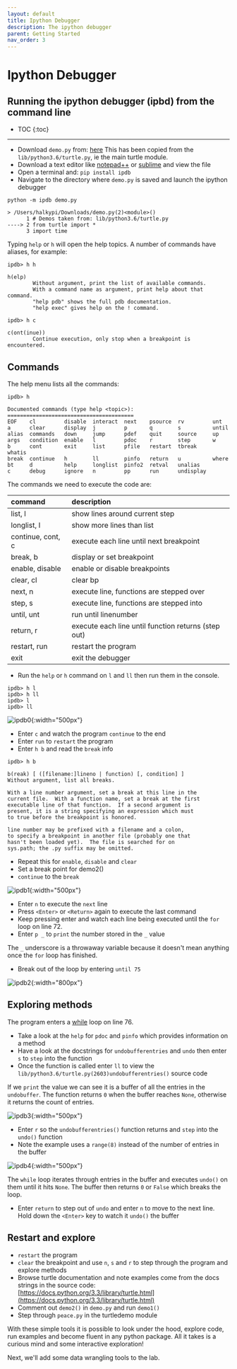 ```yaml
---
layout: default
title: Ipython Debugger 
description: The ipython debugger 
parent: Getting Started
nav_order: 3
---
```

# Ipython Debugger 
## Running the ipython debugger (ipbd) from the command line
* TOC
{:toc}
---
*    Download `demo.py` from: <a href="https://minhaskamal.github.io/DownGit/#/home?url=https://github.com/halkypi/sh/blob/gh-pages/assets/code/demo.py" target="_blank">here</a>
This has been copied from the `lib/python3.6/turtle.py`, ie the main turtle module.
*    Download a text editor like [notepad++](https://notepad-plus-plus.org/) or [sublime](https://www.sublimetext.com/) and view the file
*    Open a terminal and: `pip install ipdb`
*    Navigate to the directory where `demo.py` is saved and launch the ipython debugger

```
python -m ipdb demo.py

> /Users/halkypi/Downloads/demo.py(2)<module>()
      1 # Demos taken from: lib/python3.6/turtle.py
----> 2 from turtle import *
      3 import time
```

Typing `help` or `h` will open the help topics.  A number of commands have aliases, for example:

```
ipdb> h h

h(elp)
        Without argument, print the list of available commands.
        With a command name as argument, print help about that command.
        "help pdb" shows the full pdb documentation.
        "help exec" gives help on the ! command.

ipdb> h c

c(ont(inue))
        Continue execution, only stop when a breakpoint is encountered.
```
## Commands ##

The help menu lists all the commands:

``` 
ipdb> h

Documented commands (type help <topic>):
========================================
EOF    cl         disable  interact  next    psource  rv         unt
a      clear      display  j         p       q        s          until
alias  commands   down     jump      pdef    quit     source     up
args   condition  enable   l         pdoc    r        step       w
b      cont       exit     list      pfile   restart  tbreak     whatis
break  continue   h        ll        pinfo   return   u          where
bt     d          help     longlist  pinfo2  retval   unalias
c      debug      ignore   n         pp      run      undisplay
```

The commands we need to execute the code are:

| command | description
| :--- | :--- |
| list, l | show lines around current step |
| longlist, l | show more lines than list |
| continue, cont, c | execute each line until next breakpoint |
| break, b | display or set breakpoint |
| enable, disable | enable or disable breakpoints | 
| clear, cl | clear bp |
| next, n | execute line, functions are stepped over |
| step, s | execute line, functions are stepped into |
| until, unt | run until linenumber |
| return, r | execute each line until function returns (step out) |
| restart, run | restart the program |
| exit | exit the debugger |

*    Run the `help` or `h` command on `l` and `ll` then run them in the console.

```
ipdb> h l
ipdb> h ll
ipdb> l
ipdb> ll
```

![ipdb0](/lh/assets/images/ipdb0.png?raw=true){:width="500px"}

*    Enter `c` and watch the program `continue` to the end
*    Enter `run` to `restart` the program
*    Enter `h b` and read the `break` info

```
ipdb> h b

b(reak) [ ([filename:]lineno | function) [, condition] ]
Without argument, list all breaks.

With a line number argument, set a break at this line in the
current file.  With a function name, set a break at the first
executable line of that function.  If a second argument is
present, it is a string specifying an expression which must
to true before the breakpoint is honored.

line number may be prefixed with a filename and a colon,
to specify a breakpoint in another file (probably one that
hasn't been loaded yet).  The file is searched for on
sys.path; the .py suffix may be omitted.  
```

*    Repeat this for `enable`, `disable` and `clear`
*    Set a break point for demo2()
*    `continue` to the `break`

![ipdb1](/lh/assets/images/ipdb1.png?raw=true){:width="500px"}

*    Enter `n` to execute the `next` line
*    Press `<Enter>` or `<Return>` again to execute the last command
*    Keep pressing enter and watch each line being executed until the `for` loop on line 72.
*    Enter `p _` to `print` the number stored in the `_` value 

The `_` underscore is a throwaway variable because it doesn't mean anything once the `for` loop has finished.  

*    Break out of the loop by entering `until 75`

![ipdb2](/lh/assets/images/ipdb2.png?raw=true){:width="800px"}

## Exploring methods ##

The program enters a [while](https://www.youtube.com/watch?v=885qKiiKisI&feature=youtu.be) loop on line 76.  

*    Take a look at the `help` for `pdoc` and `pinfo` which provides information on a method
*    Have a look at the docstrings for `undobufferentries` and `undo` then enter `s` to `step` into the function
*    Once the function is called enter `ll` to view the `lib/python3.6/turtle.py(2603)undobufferentries()` source code

If we `print` the value we can see it is a buffer of all the entries in the `undobuffer`.  The function returns `0` when the buffer reaches `None`, otherwise it returns the count of entries.  

![ipdb3](/lh/assets/images/ipdb3.png?raw=true){:width="500px"}

*    Enter `r` so the `undobufferentries()` function returns and `step` into the `undo()` function
*    Note the example uses a `range(8)` instead of the number of entries in the buffer

![ipdb4](/lh/assets/images/ipdb4.png?raw=true){:width="500px"}

The `while` loop iterates through entries in the buffer and executes `undo()` on them until it hits `None`.  The buffer then returns `0` or `False` which breaks the loop. 

*    Enter `return` to step out of `undo` and enter `n` to move to the next line.  Hold down the `<Enter>` key to watch it `undo()` the buffer

## Restart and explore ##

*    `restart` the program
*    `clear` the breakpoint and use `n`, `s` and `r` to step through the program and explore methods
*    Browse turtle documentation and note examples come from the docs strings in the source code:  [https://docs.python.org/3.3/library/turtle.html](https://docs.python.org/3.3/library/turtle.html)
*    Comment out `demo2()` in `demo.py` and run `demo1()` 
*    Step through `peace.py` in the turtledemo module

With these simple tools it is possible to look under the hood, explore code, run examples and become fluent in any python package.  All it takes is a curious mind and some interactive exploration! 

Next, we'll add some data wrangling tools to the lab.

